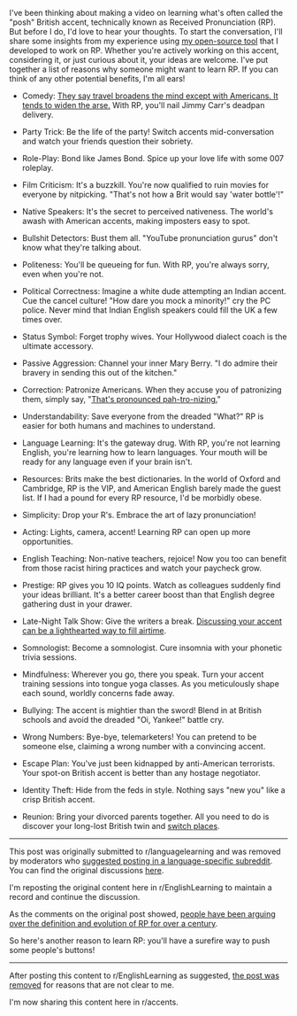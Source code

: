 I've been thinking about making a video on learning what's often called the "posh" British accent, technically known as Received Pronunciation (RP). But before I do, I'd love to hear your thoughts. To start the conversation, I'll share some insights from my experience using [my open-source tool](https://github.com/8ta4/accent) that I developed to work on RP. Whether you're actively working on this accent, considering it, or just curious about it, your ideas are welcome. I've put together a list of reasons why someone might want to learn RP. If you can think of any other potential benefits, I'm all ears!

- Comedy: [They say travel broadens the mind except with Americans. It tends to widen the arse.](https://youtu.be/wwQS2YZhQ40?t=357) With RP, you'll nail Jimmy Carr's deadpan delivery.

- Party Trick: Be the life of the party! Switch accents mid-conversation and watch your friends question their sobriety.

- Role-Play: Bond like James Bond. Spice up your love life with some 007 roleplay.

- Film Criticism: It's a buzzkill. You're now qualified to ruin movies for everyone by nitpicking. "That's not how a Brit would say 'water bottle'!"

- Native Speakers: It's the secret to perceived nativeness. The world's awash with American accents, making imposters easy to spot.

- Bullshit Detectors: Bust them all. "YouTube pronunciation gurus" don't know what they're talking about.

- Politeness: You'll be queueing for fun. With RP, you're always sorry, even when you're not.

- Political Correctness: Imagine a white dude attempting an Indian accent. Cue the cancel culture! "How dare you mock a minority!" cry the PC police. Never mind that Indian English speakers could fill the UK a few times over.

- Status Symbol: Forget trophy wives. Your Hollywood dialect coach is the ultimate accessory.

- Passive Aggression: Channel your inner Mary Berry. "I do admire their bravery in sending this out of the kitchen."

- Correction: Patronize Americans. When they accuse you of patronizing them, simply say, "[That's pronounced pah-tro-nizing.](https://youtu.be/wwQS2YZhQ40?t=380)"

- Understandability: Save everyone from the dreaded "What?" RP is easier for both humans and machines to understand.

- Language Learning: It's the gateway drug. With RP, you're not learning English, you're learning how to learn languages. Your mouth will be ready for any language even if your brain isn't.

- Resources: Brits make the best dictionaries. In the world of Oxford and Cambridge, RP is the VIP, and American English barely made the guest list. If I had a pound for every RP resource, I'd be morbidly obese.

- Simplicity: Drop your R's. Embrace the art of lazy pronunciation!

- Acting: Lights, camera, accent! Learning RP can open up more opportunities.

- English Teaching: Non-native teachers, rejoice! Now you too can benefit from those racist hiring practices and watch your paycheck grow.

- Prestige: RP gives you 10 IQ points. Watch as colleagues suddenly find your ideas brilliant. It's a better career boost than that English degree gathering dust in your drawer.

- Late-Night Talk Show: Give the writers a break. [Discussing your accent can be a lighthearted way to fill airtime](https://youtu.be/0GgHhOqUrUw?t=131).

- Somnologist: Become a somnologist. Cure insomnia with your phonetic trivia sessions.

- Mindfulness: Wherever you go, there you speak. Turn your accent training sessions into tongue yoga classes. As you meticulously shape each sound, worldly concerns fade away.

- Bullying: The accent is mightier than the sword! Blend in at British schools and avoid the dreaded "Oi, Yankee!" battle cry.

- Wrong Numbers: Bye-bye, telemarketers! You can pretend to be someone else, claiming a wrong number with a convincing accent.

- Escape Plan: You've just been kidnapped by anti-American terrorists. Your spot-on British accent is better than any hostage negotiator.

- Identity Theft: Hide from the feds in style. Nothing says "new you" like a crisp British accent.

- Reunion: Bring your divorced parents together. All you need to do is discover your long-lost British twin and [switch places](https://youtu.be/PMAhVpgzmRU?t=43).

---

This post was originally submitted to r/languagelearning and was removed by moderators who [suggested posting in a language-specific subreddit](https://old.reddit.com/r/languagelearning/comments/1edq6sx/why_learn_the_posh_british_accent/lfbt03o/). You can find the original discussions [here](https://old.reddit.com/r/languagelearning/comments/1edq6sx/why_learn_the_posh_british_accent/).

I'm reposting the original content here in r/EnglishLearning to maintain a record and continue the discussion.

As the comments on the original post showed, [people have been arguing over the definition and evolution of RP for over a century](https://en.wikipedia.org/w/index.php?title=Received_Pronunciation&oldid=1236941098#:~:text=For%20over%20a%20century%2C%20there%20has%20been%20argument%20over%20such%20questions%20as%20the%20definition%20of%20RP%2C%20whether%20it%20is%20geographically%20neutral%2C%20how%20many%20speakers%20there%20are%2C%20the%20nature%20and%20classification%20of%20its%20sub%2Dvarieties%2C%20how%20appropriate%20a%20choice%20it%20is%20as%20a%20standard%2C%20and%20how%20the%20accent%20has%20changed%20over%20time.).

So here's another reason to learn RP: you'll have a surefire way to push some people's buttons!

---

After posting this content to r/EnglishLearning as suggested, [the post was removed](https://old.reddit.com/r/EnglishLearning/comments/1eem8f2/why_learn_the_posh_british_accent/) for reasons that are not clear to me.

I'm now sharing this content here in r/accents.

